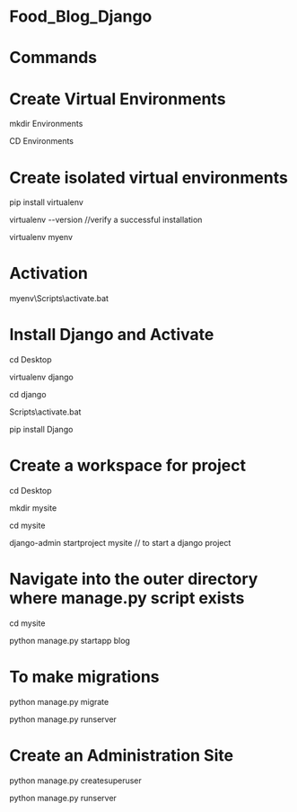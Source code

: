 # Food_Blog_Django

# Commands

 # Create Virtual Environments
   mkdir Environments
   
   CD Environments
 
 # Create isolated virtual environments
   pip install virtualenv
   
   virtualenv --version   //verify a successful installation 
   
   virtualenv myenv
   
 # Activation
   myenv\Scripts\activate.bat
   
 # Install Django and Activate
   cd Desktop
   
   virtualenv django
  
   cd django
  
   Scripts\activate.bat
   
   pip install Django
   
 # Create a workspace for project
    
   cd Desktop
   
   mkdir mysite
   
   cd mysite
   
   django-admin startproject mysite // to start a django project
   
# Navigate into the outer directory where manage.py script exists

   cd mysite
   
   python manage.py startapp blog
   
 # To make migrations
    
   python manage.py migrate
   
   python manage.py runserver
   
 #  Create an Administration Site
    
   python manage.py createsuperuser
   
   python manage.py runserver
   
   
   
   
   
   
   
   
   
   
   
   
